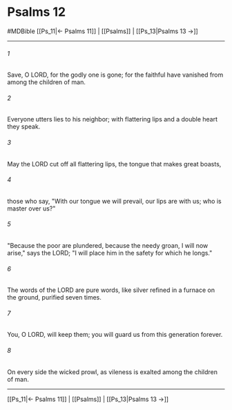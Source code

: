 # Psalms 12
#MDBible
[[Ps_11|← Psalms 11]] | [[Psalms]] | [[Ps_13|Psalms 13 →]]

***

###### 1 
Save, O LORD, for the godly one is gone; for the faithful have vanished from among the children of man. 

###### 2 
Everyone utters lies to his neighbor; with flattering lips and a double heart they speak. 

###### 3 
May the LORD cut off all flattering lips, the tongue that makes great boasts, 

###### 4 
those who say, "With our tongue we will prevail, our lips are with us; who is master over us?" 

###### 5 
"Because the poor are plundered, because the needy groan, I will now arise," says the LORD; "I will place him in the safety for which he longs." 

###### 6 
The words of the LORD are pure words, like silver refined in a furnace on the ground, purified seven times. 

###### 7 
You, O LORD, will keep them; you will guard us from this generation forever. 

###### 8 
On every side the wicked prowl, as vileness is exalted among the children of man. 

***

[[Ps_11|← Psalms 11]] | [[Psalms]] | [[Ps_13|Psalms 13 →]]
